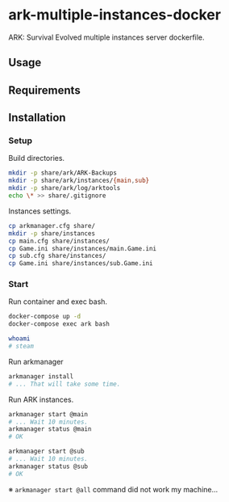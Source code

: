 # ark-multiple-instances-docker
ARK: Survival Evolved multiple instances server dockerfile.

## Usage

## Requirements

## Installation

### Setup

Build directories.

```bash
mkdir -p share/ark/ARK-Backups
mkdir -p share/ark/instances/{main,sub}
mkdir -p share/ark/log/arktools
echo \* >> share/.gitignore
```

Instances settings.

```bash
cp arkmanager.cfg share/
mkdir -p share/instances
cp main.cfg share/instances/
cp Game.ini share/instances/main.Game.ini
cp sub.cfg share/instances/
cp Game.ini share/instances/sub.Game.ini
```

### Start

Run container and exec bash.

```bash
docker-compose up -d
docker-compose exec ark bash

whoami
# steam
```

Run arkmanager

```bash
arkmanager install
# ... That will take some time.
```

Run ARK instances.

```bash
arkmanager start @main
# ... Wait 10 minutes.
arkmanager status @main
# OK

arkmanager start @sub
# ... Wait 10 minutes.
arkmanager status @sub
# OK
```

※ `arkmanager start @all` command did not work my machine...
